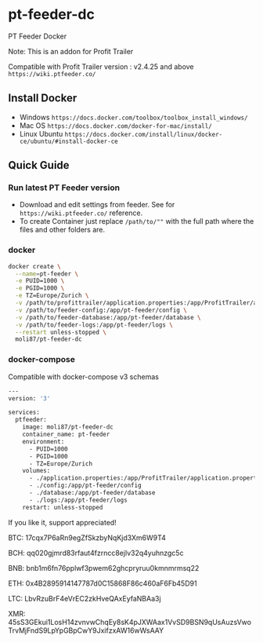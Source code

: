 # pt-feeder-dc

PT Feeder Docker

Note: This is an addon for Profit Trailer

Compatible with Profit Trailer version : v2.4.25 and above
`https://wiki.ptfeeder.co/`

## Install Docker

- Windows `https://docs.docker.com/toolbox/toolbox_install_windows/`
- Mac OS `https://docs.docker.com/docker-for-mac/install/`
- Linux Ubuntu `https://docs.docker.com/install/linux/docker-ce/ubuntu/#install-docker-ce`

## Quick Guide

### Run latest PT Feeder version

- Download and edit settings from feeder. See for `https://wiki.ptfeeder.co/` reference.
- To create Container just replace `/path/to/""` with the full path where the files and other folders are.

### docker

```bash
docker create \
  --name=pt-feeder \
  -e PUID=1000 \
  -e PGID=1000 \
  -e TZ=Europe/Zurich \
  -v /path/to/profittrailer/application.properties:/app/ProfitTrailer/application.properties \
  -v /path/to/feeder-config:/app/pt-feeder/config \
  -v /path/to/feeder-database:/app/pt-feeder/database \
  -v /path/to/feeder-logs:/app/pt-feeder/logs \
  --restart unless-stopped \
  moli87/pt-feeder-dc
```

### docker-compose

Compatible with docker-compose v3 schemas

```bash
---
version: '3'

services:
  ptfeeder:
    image: moli87/pt-feeder-dc
    container_name: pt-feeder
    environment:
      - PUID=1000
      - PGID=1000
      - TZ=Europe/Zurich
    volumes:
      - ./application.properties:/app/ProfitTrailer/application.properties
      - ./config:/app/pt-feeder/config
      - ./database:/app/pt-feeder/database
      - ./logs:/app/pt-feeder/logs
    restart: unless-stopped
```
If you like it, support appreciated!

BTC: 17cqx7P6aRn9egZfSkzbyNqKjd3Xm6W9T4

BCH: qq020gjmrd83rfaut4fzrncc8ejlv32q4yuhnzgc5c

BNB: bnb1m6fn76pplwf3pwem62ghcpryruu0kmnmrmsq22

ETH: 0x4B2895914147787d0C15868F86c460aF6Fb45D91

LTC: LbvRzuBrF4eVrEC2zkHveQAxEyfaNBAa3j

XMR: 45sS3GEkui1LosH14zvnvwChqEy8sK4pJXWAax1VvSD9BSN9qUsAuzsVwoTrvMjFndS9LpYpGBpCwY9JxifzxAW16wWsAAY
